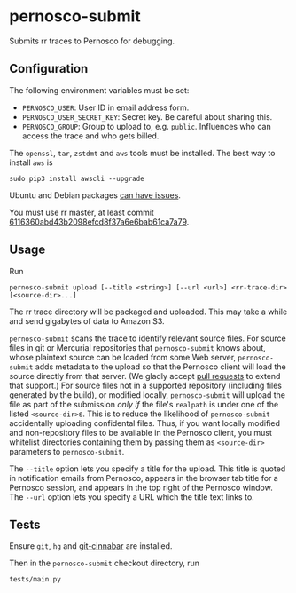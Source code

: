 # pernosco-submit

Submits rr traces to Pernosco for debugging.

## Configuration

The following environment variables must be set:
* `PERNOSCO_USER`: User ID in email address form.
* `PERNOSCO_USER_SECRET_KEY`: Secret key. Be careful about sharing this.
* `PERNOSCO_GROUP`: Group to upload to, e.g. `public`. Influences who can access the trace and who gets billed.

The `openssl`, `tar`, `zstdmt` and `aws` tools must be installed. The best way to install `aws` is
```
sudo pip3 install awscli --upgrade
```
Ubuntu and Debian packages [can have issues](https://github.com/aws/aws-cli/issues/2403).

You must use rr master, at least commit [6116360abd43b2098efcd8f37a6e6bab61ca7a79](https://github.com/mozilla/rr/commit/6116360abd43b2098efcd8f37a6e6bab61ca7a79).

## Usage

Run
```
pernosco-submit upload [--title <string>] [--url <url>] <rr-trace-dir> [<source-dir>...]
```
The rr trace directory will be packaged and uploaded. This may take a while and send gigabytes of data to Amazon S3.

`pernosco-submit` scans the trace to identify relevant source files. For source files in git or Mercurial repositories that `pernosco-submit` knows about, whose plaintext source can be loaded from some Web server, `pernosco-submit` adds metadata to the upload so that the Pernosco client will load the source directly from that server. (We gladly accept <a href="https://github.com/Pernosco/pernosco-submit/pulls">pull requests</a> to extend that support.) For source files not in a supported repository (including files generated by the build), or modified locally, `pernosco-submit` will upload the file as part of the submission *only if* the file's `realpath` is under one of the listed `<source-dir>`s. This is to reduce the likelihood of `pernosco-submit` accidentally uploading confidental files. Thus, if you want locally modified and non-repository files to be available in the Pernosco client, you must whitelist directories containing them by passing them as `<source-dir>` parameters to `pernosco-submit`.

The `--title` option lets you specify a title for the upload. This title is quoted in notification emails from Pernosco, appears in the browser tab title for a Pernosco session, and appears in the top right of the Pernosco window. The `--url` option lets you specify a URL which the title text links to.

## Tests

Ensure `git`, `hg` and [git-cinnabar](https://github.com/glandium/git-cinnabar) are installed.

Then in the `pernosco-submit` checkout directory, run
```
tests/main.py
```
